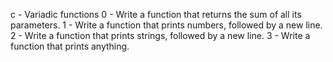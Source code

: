 c - Variadic functions
0 - Write a function that returns the sum of all its parameters.
1 - Write a function that prints numbers, followed by a new line.
2 - Write a function that prints strings, followed by a new line.
3 - Write a function that prints anything.
